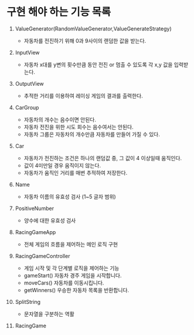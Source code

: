
# 구현 해야 하는 기능 목록

1. ValueGenerator(RandomValueGenerator,ValueGenerateStrategy)
   - 자동차를 전진하기 위해 0과 9사이의 랜덤한 값을 받는다.
   
2. InputView
   - 자동차 x대를 y변의 횟수만큼 동안 전진 or 멈출 수 있도록 각 x,y 값을 입력받는다.

3. OutputView
    - 추적한 거리를 이용하여 레이싱 게임의 결과를 출력한다.

4. CarGroup
    - 자동차의 개수는 음수이면 안된다.
    - 자동차 전진을 위한 시도 회수는 음수여서는 안된다.
    - 자동차 그룹은 자동차의 개수만큼 자동차를 만들어 가질 수 있다.

5. Car
    - 자동차가 전진하는 조건은 하나의 랜덤값 중, 그 값이 4 이상일때 움직인다.
    - 값이 4미만일 경우 움직이지 않는다.
    - 자동차가 움직인 거리를 매번 추적하여 저장한다.

6. Name
   - 자동차 이름의 유효성 검사 (1~5 글자 범위)

7. PositiveNumber
   - 양수에 대한 유효성 검사

8. RacingGameApp
   - 전체 게임의 흐름을 제어하는 메인 로직 구현

9. RacingGameController
   - 게임 시작 및 각 단계별 로직을 제어하는 기능
   - gameStart() 자동차 경주 게임을 시작합니다.
   - moveCars() 자동차를 이동시킵니다.
   - getWinners() 우승한 자동차 목록을 반환합니다.

10. SplitString
    - 문자열을 구분하는 역활

11. RacingGame